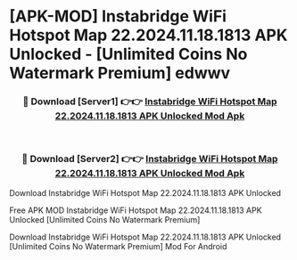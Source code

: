 # [APK-MOD] Instabridge  WiFi Hotspot Map 22.2024.11.18.1813 APK Unlocked - [Unlimited Coins No Watermark Premium] edwwv



<div align="center">
<h3>🔴 Download [Server1] 👉👉 <a href="https://momento.my/?title=Instabridge__WiFi_Hotspot_Map_22.2024.11.18.1813_APK_Unlocked">Instabridge  WiFi Hotspot Map 22.2024.11.18.1813 APK Unlocked Mod Apk</a></h3><br>

<h3>🔴 Download [Server2] 👉👉 <a href="https://momento.my/?title=Instabridge__WiFi_Hotspot_Map_22.2024.11.18.1813_APK_Unlocked">Instabridge  WiFi Hotspot Map 22.2024.11.18.1813 APK Unlocked Mod Apk</a></h3>
</div>



Download Instabridge  WiFi Hotspot Map 22.2024.11.18.1813 APK Unlocked 

Free APK MOD Instabridge  WiFi Hotspot Map 22.2024.11.18.1813 APK Unlocked [Unlimited Coins No Watermark Premium]

Download Instabridge  WiFi Hotspot Map 22.2024.11.18.1813 APK Unlocked [Unlimited Coins No Watermark Premium] Mod For Android

